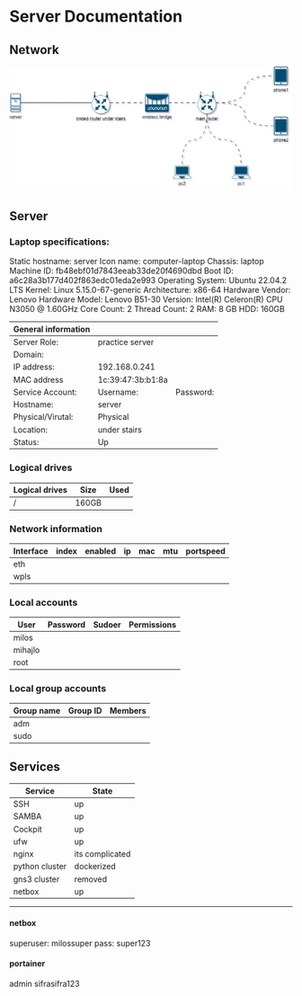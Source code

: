 # Server Documentation

## Network

![text](home_network_stan.drawio.png)

## Server

### Laptop specifications: 
Static hostname: server
Icon name: computer-laptop
Chassis: laptop
Machine ID: fb48ebf01d7843eeab33de20f4690dbd
Boot ID: a6c28a3b177d402f863edc01eda2e993
Operating System: Ubuntu 22.04.2 LTS
Kernel: Linux 5.15.0-67-generic
Architecture: x86-64
Hardware Vendor: Lenovo
Hardware Model: Lenovo B51-30
Version: Intel(R) Celeron(R) CPU  N3050  @ 1.60GHz
Core Count: 2
Thread Count: 2
RAM: 8 GB
HDD: 160GB

| **General information** |                 |           |
| ------------------- | --------------- | --------- |
| Server Role:        | practice server |           |
| Domain:             |                 |           |
| IP address:         | 192.168.0.241   |           |
| MAC address         | 1c:39:47:3b:b1:8a                |           |
| Service Account:    | Username:       | Password: |
| Hostname:        | server          |           |
| Physical/Virutal:   | Physical        |           |
| Location:           | under stairs    |           |
| Status:             | Up              |           |

### Logical drives
| **Logical drives** | Size  | Used | 
| ------------------ | ----- | ---- |
| /                  | 160GB |      |

### Network information
| Interface | index | enabled | ip  | mac | mtu | portspeed | 
| --------- | ----- | ------- | --- | --- | --- | --------- |
| eth       |       |         |     |     |     |           |
| wpls      |       |         |     |     |     |           |

### Local accounts
| User    | Password | Sudoer | Permissions |
| ------- | -------- | ------ | ----------- |
| milos   |          |        |             |
| mihajlo |          |        |             |
| root    |          |        |             |

### Local group accounts
| Group name    | Group ID | Members |
| ------- | -------- | ------ | 
|   adm |          |        |  
| sudo |          |        |       


## Services
| **Service** | **State** |
| ----------- | --------- |
| SSH         | up        |
| SAMBA       | up        |
| Cockpit     | up        |
| ufw         | up        |
| nginx            | its complicated           |
| python cluster | dockerized    |
| gns3 cluster   | removed    |
| netbox               |  up  |

---

#### netbox
superuser: milossuper
pass: super123

#### portainer
admin
sifrasifra123
